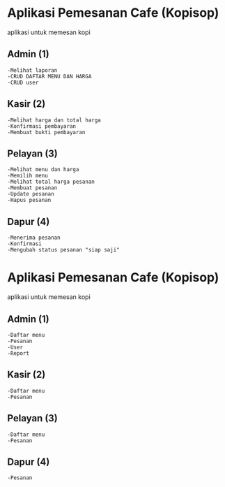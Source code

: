 
# Aplikasi Pemesanan Cafe (Kopisop)
aplikasi untuk memesan kopi

## Admin (1)
    -Melihat laporan
    -CRUD DAFTAR MENU DAN HARGA
    -CRUD user

## Kasir (2)
    -Melihat harga dan total harga
    -Konfirmasi pembayaran
    -Membuat bukti pembayaran

## Pelayan (3)
    -Melihat menu dan harga 
    -Memilih menu
    -Melihat total harga pesanan
    -Membuat pesanan
    -Update pesanan
    -Hapus pesanan

## Dapur (4)
    -Menerima pesanan
    -Konfirmasi
    -Mengubah status pesanan "siap saji"

# Aplikasi Pemesanan Cafe (Kopisop)
aplikasi untuk memesan kopi

## Admin (1)
    -Daftar menu
    -Pesanan
    -User
    -Report

## Kasir (2)
    -Daftar menu
    -Pesanan
   
## Pelayan (3)
    -Daftar menu
    -Pesanan

## Dapur (4)
    -Pesanan

